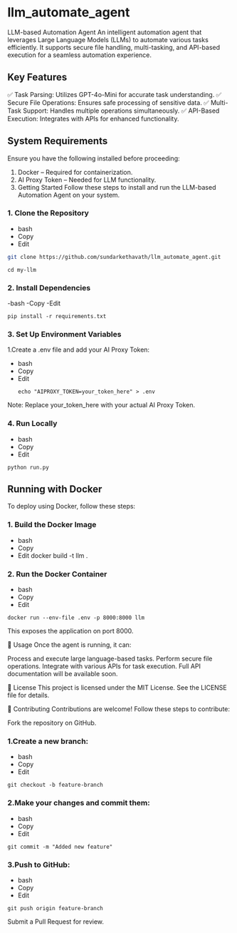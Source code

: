 # llm_automate_agent
 LLM-based Automation Agent
An intelligent automation agent that leverages Large Language Models (LLMs) to automate various tasks efficiently. It supports secure file handling, multi-tasking, and API-based execution for a seamless automation experience.

## Key Features
✅ Task Parsing: Utilizes GPT-4o-Mini for accurate task understanding.
✅ Secure File Operations: Ensures safe processing of sensitive data.
✅ Multi-Task Support: Handles multiple operations simultaneously.
✅ API-Based Execution: Integrates with APIs for enhanced functionality.

## System Requirements
Ensure you have the following installed before proceeding:

1. Docker – Required for containerization.
2. AI Proxy Token – Needed for LLM functionality.
3. Getting Started
Follow these steps to install and run the LLM-based Automation Agent on your system.

### 1. Clone the Repository
- bash
- Copy
- Edit
```sh
git clone https://github.com/sundarkethavath/llm_automate_agent.git
```
```
cd my-llm
```
### 2. Install Dependencies
-bash
-Copy
-Edit
```
pip install -r requirements.txt
```
### 3. Set Up Environment Variables
 1.Create a .env file and add your AI Proxy Token:

- bash
- Copy
- Edit
  ```
  echo "AIPROXY_TOKEN=your_token_here" > .env
  ```
Note: Replace your_token_here with your actual AI Proxy Token.

### 4. Run Locally
- bash
- Copy
- Edit
```
python run.py
```
## Running with Docker
To deploy using Docker, follow these steps:

### 1. Build the Docker Image
- bash
- Copy
- Edit
docker build -t llm .
### 2. Run the Docker Container
- bash
- Copy
- Edit
```
docker run --env-file .env -p 8000:8000 llm
```
This exposes the application on port 8000.

📌 Usage
Once the agent is running, it can:

Process and execute large language-based tasks.
Perform secure file operations.
Integrate with various APIs for task execution.
Full API documentation will be available soon.

📜 License
This project is licensed under the MIT License. See the LICENSE file for details.

🤝 Contributing
Contributions are welcome! Follow these steps to contribute:

Fork the repository on GitHub.
### 1.Create a new branch:
- bash
- Copy
- Edit
```
git checkout -b feature-branch
```
### 2.Make your changes and commit them:
- bash
- Copy
- Edit
```
git commit -m "Added new feature"
```
### 3.Push to GitHub:
- bash
- Copy
- Edit
```
git push origin feature-branch
```
Submit a Pull Request for review.
